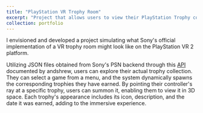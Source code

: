 ```yaml
---
title: "PlayStation VR Trophy Room"
excerpt: "Project that allows users to view their PlayStation Trophy collection in virtual reality <br/><img src='/images/500x300.png'>"
collection: portfolio
---
```

I envisioned and developed a project simulating what Sony's official implementation of a VR trophy room might look like on the PlayStation VR 2 platform.

Utilizing JSON files obtained from Sony's PSN backend through this [API](https://andshrew.github.io/PlayStation-Trophies/#/) documented by andshrew, users can explore their actual trophy collection. They can select a game from a menu, and the system dynamically spawns the corresponding trophies they have earned. By pointing their controller's ray at a specific trophy, users can summon it, enabling them to view it in 3D space. Each trophy's appearance includes its icon, description, and the date it was earned, adding to the immersive experience.



